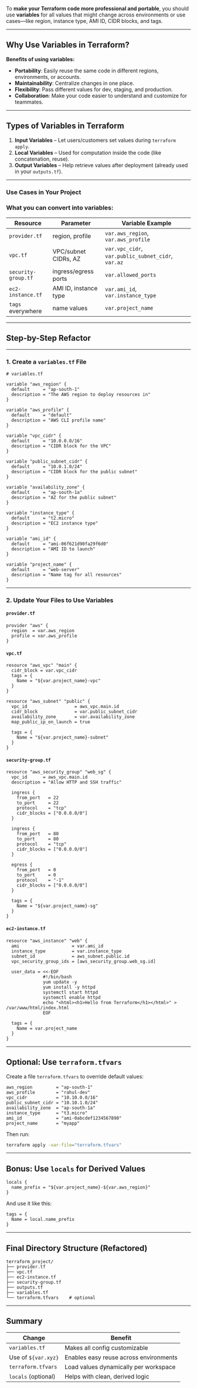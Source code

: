 To **make your Terraform code more professional and portable**, you should use **variables** for all values that might change across environments or 
use cases—like region, instance type, AMI ID, CIDR blocks, and tags.

---

##  Why Use Variables in Terraform?

**Benefits of using variables:**

* **Portability**: Easily reuse the same code in different regions, environments, or accounts.
* **Maintainability**: Centralize changes in one place.
* **Flexibility**: Pass different values for dev, staging, and production.
* **Collaboration**: Make your code easier to understand and customize for teammates.

---

##  Types of Variables in Terraform

1. **Input Variables** – Let users/customers set values during `terraform apply`.
2. **Local Variables** – Used for computation inside the code (like concatenation, reuse).
3. **Output Variables** – Help retrieve values after deployment (already used in your `outputs.tf`).

---

### Use Cases in Your Project

### What you can convert into variables:

| Resource            | Parameter             | Variable Example                                   |
| ------------------- | --------------------- | -------------------------------------------------- |
| `provider.tf`       | region, profile       | `var.aws_region`, `var.aws_profile`                |
| `vpc.tf`            | VPC/subnet CIDRs, AZ  | `var.vpc_cidr`, `var.public_subnet_cidr`, `var.az` |
| `security-group.tf` | ingress/egress ports  | `var.allowed_ports`                                |
| `ec2-instance.tf`   | AMI ID, instance type | `var.ami_id`, `var.instance_type`                  |
| `tags` everywhere   | name values           | `var.project_name`                                 |

---

##  Step-by-Step Refactor

---

### 1. **Create a `variables.tf` File**

```hcl
# variables.tf

variable "aws_region" {
  default     = "ap-south-1"
  description = "The AWS region to deploy resources in"
}

variable "aws_profile" {
  default     = "default"
  description = "AWS CLI profile name"
}

variable "vpc_cidr" {
  default     = "10.0.0.0/16"
  description = "CIDR block for the VPC"
}

variable "public_subnet_cidr" {
  default     = "10.0.1.0/24"
  description = "CIDR block for the public subnet"
}

variable "availability_zone" {
  default     = "ap-south-1a"
  description = "AZ for the public subnet"
}

variable "instance_type" {
  default     = "t2.micro"
  description = "EC2 instance type"
}

variable "ami_id" {
  default     = "ami-06f621d90fa29f6d0"
  description = "AMI ID to launch"
}

variable "project_name" {
  default     = "web-server"
  description = "Name tag for all resources"
}
```

---

### 2. **Update Your Files to Use Variables**

####  `provider.tf`

```hcl
provider "aws" {
  region  = var.aws_region
  profile = var.aws_profile
}
```

####  `vpc.tf`

```hcl
resource "aws_vpc" "main" {
  cidr_block = var.vpc_cidr
  tags = {
    Name = "${var.project_name}-vpc"
  }
}

resource "aws_subnet" "public" {
  vpc_id                  = aws_vpc.main.id
  cidr_block              = var.public_subnet_cidr
  availability_zone       = var.availability_zone
  map_public_ip_on_launch = true

  tags = {
    Name = "${var.project_name}-subnet"
  }
}
```

####  `security-group.tf`

```hcl
resource "aws_security_group" "web_sg" {
  vpc_id      = aws_vpc.main.id
  description = "Allow HTTP and SSH traffic"

  ingress {
    from_port   = 22
    to_port     = 22
    protocol    = "tcp"
    cidr_blocks = ["0.0.0.0/0"]
  }

  ingress {
    from_port   = 80
    to_port     = 80
    protocol    = "tcp"
    cidr_blocks = ["0.0.0.0/0"]
  }

  egress {
    from_port   = 0
    to_port     = 0
    protocol    = "-1"
    cidr_blocks = ["0.0.0.0/0"]
  }

  tags = {
    Name = "${var.project_name}-sg"
  }
}
```

####  `ec2-instance.tf`

```hcl
resource "aws_instance" "web" {
  ami                    = var.ami_id
  instance_type          = var.instance_type
  subnet_id              = aws_subnet.public.id
  vpc_security_group_ids = [aws_security_group.web_sg.id]

  user_data = <<-EOF
              #!/bin/bash
              yum update -y
              yum install -y httpd
              systemctl start httpd
              systemctl enable httpd
              echo "<html><h1>Hello from Terraform</h1></html>" > /var/www/html/index.html
              EOF

  tags = {
    Name = var.project_name
  }
}
```

---

##  Optional: Use `terraform.tfvars`

Create a file `terraform.tfvars` to override default values:

```hcl
aws_region         = "ap-south-1"
aws_profile        = "rahul-dev"
vpc_cidr           = "10.10.0.0/16"
public_subnet_cidr = "10.10.1.0/24"
availability_zone  = "ap-south-1a"
instance_type      = "t3.micro"
ami_id             = "ami-0abcdef1234567890"
project_name       = "myapp"
```

Then run:

```sh
terraform apply -var-file="terraform.tfvars"
```

---

##  Bonus: Use `locals` for Derived Values

```hcl
locals {
  name_prefix = "${var.project_name}-${var.aws_region}"
}
```

And use it like this:

```hcl
tags = {
  Name = local.name_prefix
}
```

---

##  Final Directory Structure (Refactored)

```
terraform_project/
├── provider.tf
├── vpc.tf
├── ec2-instance.tf
├── security-group.tf
├── outputs.tf
├── variables.tf
└── terraform.tfvars    # optional
```

---

##  Summary

| Change              | Benefit                                |
| ------------------- | -------------------------------------- |
| `variables.tf`      | Makes all config customizable          |
| Use of `${var.xyz}` | Enables easy reuse across environments |
| `terraform.tfvars`  | Load values dynamically per workspace  |
| `locals` (optional) | Helps with clean, derived logic        |



